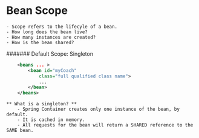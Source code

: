 # Bean Scope

    - Scope refers to the lifecyle of a bean.
    - How long does the bean live?
    - How many instances are created?
    - How is the bean shared?

####### Default Scope: Singleton

```Xml
    <beans ... >
        <bean id="myCoach"
            class="full qualified class name">
            ...
        </bean>
    </beans>
```

    ** What is a singleton? **
        - Spring Container creates only one instance of the bean, by default.
        - It is cached in memory.
        - All requests for the bean will return a SHARED reference to the SAME bean.
